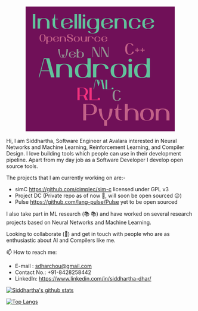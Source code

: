 <p align="center"><img src="https://raw.githubusercontent.com/frankhart2018/frankhart2018/master/images/personal-word-cloud.png" width="400"></p>

Hi, I am Siddhartha, Software Engineer at Avalara interested in Neural Networks and Machine Learning, Reinforcement Learning, and Compiler Design. I love building tools which people can use in their development pipeline. Apart from my day job as a Software Developer I develop open source tools.

The projects that I am currently working on are:-

- simC https://github.com/cimplec/sim-c licensed under GPL v3
- Project DC (Private repo as of now :grimacing:, will soon be open sourced :wink:)
- Pulse https://github.com/lang-pulse/Pulse yet to be open sourced

I also take part in ML research (:books: :books:) and have worked on several research projects based on Neural Networks and Machine Learning.

Looking to collaborate (👯) and get in touch with people who are as enthusiastic about AI and Compilers like me.

📫 How to reach me:

- E-mail : sdharchou@gmail.com
- Contact No.: +91-8428258442
- LinkedIn: https://www.linkedin.com/in/siddhartha-dhar/

[![Siddhartha's github stats](https://github-readme-stats.vercel.app/api?username=frankhart2018&count_private=true&theme=radical)](https://github.com/frankhart2018/github-readme-stats)

[![Top Langs](https://github-readme-stats.vercel.app/api/top-langs/?username=frankhart2018&layout=compact&theme=radical)](https://github.com/frankhart2018/github-readme-stats)
